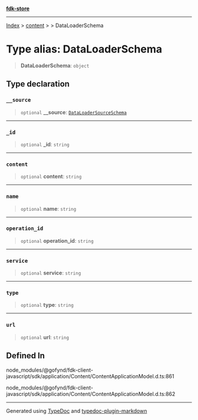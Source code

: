 [**fdk-store**](../../../README.md)
***

[Index](../../../API.md) > [content](../../README.md) > [<internal>](../README.md) > DataLoaderSchema

# Type alias: DataLoaderSchema

> **DataLoaderSchema**: `object`

## Type declaration

### `__source`

> `optional` **\_\_source**: [`DataLoaderSourceSchema`](type-alias.DataLoaderSourceSchema.md)

***

### `_id`

> `optional` **\_id**: `string`

***

### `content`

> `optional` **content**: `string`

***

### `name`

> `optional` **name**: `string`

***

### `operation_id`

> `optional` **operation\_id**: `string`

***

### `service`

> `optional` **service**: `string`

***

### `type`

> `optional` **type**: `string`

***

### `url`

> `optional` **url**: `string`

## Defined In

node\_modules/@gofynd/fdk-client-javascript/sdk/application/Content/ContentApplicationModel.d.ts:861

node\_modules/@gofynd/fdk-client-javascript/sdk/application/Content/ContentApplicationModel.d.ts:862

***
Generated using [TypeDoc](https://typedoc.org/) and [typedoc-plugin-markdown](https://www.npmjs.com/package/typedoc-plugin-markdown)

